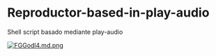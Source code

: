 # Reproductor-based-in-play-audio
Shell script basado mediante play-audio

<a href="https://freeimage.host/i/FGGodl4"><img src="https://iili.io/FGGodl4.md.png" alt="FGGodl4.md.png" border="0"></a>
